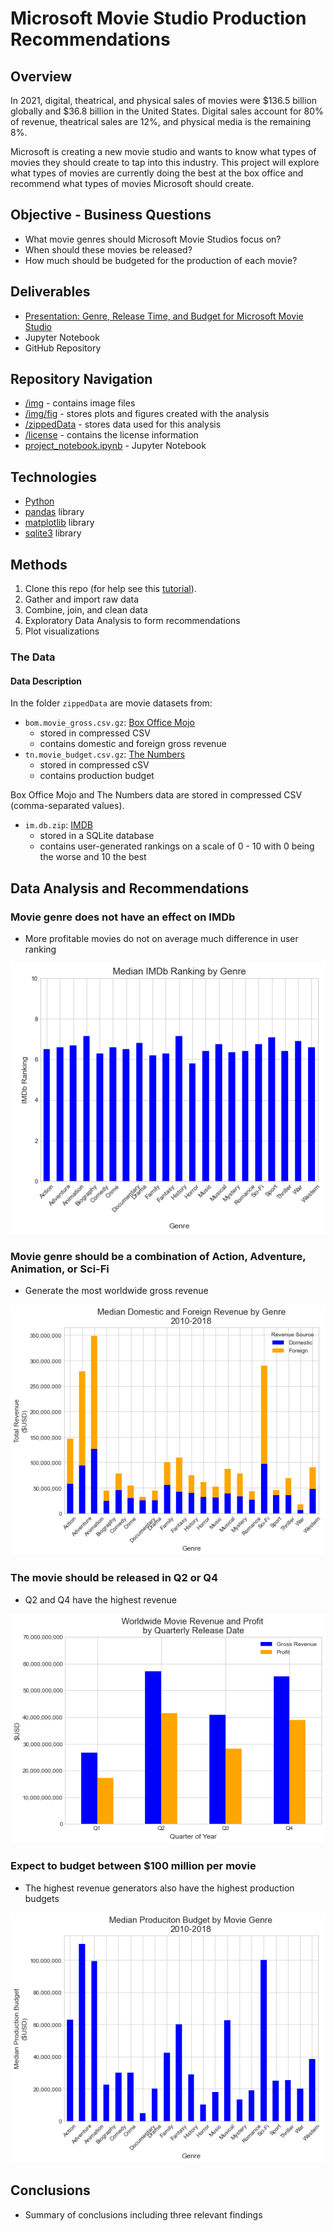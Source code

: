 # Microsoft Movie Studio Production Recommendations
       
## Overview
In 2021, digital, theatrical, and physical sales of movies were $136.5 billion globally and $36.8 billion in the United States. Digital sales account for 80% of revenue, theatrical sales are 12%, and physical media is the remaining 8%.

Microsoft is creating a new movie studio and wants to know what types of movies they should create to tap into this industry. This project will explore what types of movies are currently doing the best at the box office and recommend what types of movies Microsoft should create.

## Objective - Business Questions

* What movie genres should Microsoft Movie Studios focus on?
* When should these movies be released?
* How much should be budgeted for the production of each movie?

## Deliverables
* [Presentation:  Genre, Release Time, and Budget for Microsoft Movie Studio](https://docs.google.com/presentation/d/1FRCtFUkY__pndP7pPa4Z1vMWZ-83tGATsAjRPp5Ye9U/edit?usp=sharing)
* Jupyter Notebook
* GitHub Repository

## Repository Navigation
* [/img](./img) - contains image files
* [/img/fig](./img/fig) - stores plots and figures created with the analysis
* [/zippedData](./zippedData) - stores data used for this analysis
* [/license](./license) - contains the license information
* [project_notebook.ipynb](project_notebook.ipynb) - Jupyter Notebook 

## Technologies
* [Python](https://www.python.org/)
* [pandas](https://pandas.pydata.org/) library
* [matplotlib](https://matplotlib.org/) library
* [sqlite3](https://docs.python.org/3/library/sqlite3.html) library

## Methods
1. Clone this repo (for help see this [tutorial](https://help.github.com/articles/cloning-a-repository/)).
2. Gather and import raw data
3. Combine, join, and clean data
3. Exploratory Data Analysis to form recommendations
4. Plot visualizations

### The Data

#### Data Description

In the folder `zippedData` are movie datasets from:

* `bom.movie_gross.csv.gz`: [Box Office Mojo](https://www.boxofficemojo.com/)
	* stored in compressed CSV
	* contains domestic and foreign gross revenue
* `tn.movie_budget.csv.gz`: [The Numbers](https://www.the-numbers.com/)
	* stored in compressed cSV
	* contains production budget

Box Office Mojo and The Numbers data are stored in compressed CSV (comma-separated values).

* `im.db.zip`: [IMDB](https://www.imdb.com/)
	* stored in a SQLite database
	* contains user-generated rankings on a scale of 0 - 10 with 0 being the worse and 10 the best

## Data Analysis and Recommendations

### Movie genre does not have an effect on IMDb 
* More profitable movies do not on average much difference in user ranking

![IMDb Ranking by Movie Genre](./img/fig/barplot_genre_ranking.png)

###  Movie genre should be a combination of Action, Adventure, Animation, or Sci-Fi
* Generate the most worldwide gross revenue

![Average Revenue by Genre](./img/fig/barplot_genre_revenue.png)

###  The movie should be released in Q2 or Q4
* Q2 and Q4 have the highest revenue

![Revenue by quarterly release time](./img/fig/barplot_comp_quarter.png)

###  Expect to budget between $100 million per movie
* The highest revenue generators also have the highest production budgets

![Average Budget by Genre](./img/fig/barplot_genre_budget.png)

## Conclusions
* Summary of conclusions including three relevant findings

